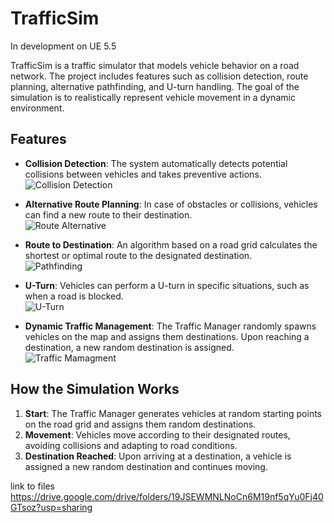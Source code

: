 # TrafficSim

In development on UE 5.5

TrafficSim is a traffic simulator that models vehicle behavior on a road network. The project includes features such as collision detection, route planning, alternative pathfinding, and U-turn handling. The goal of the simulation is to realistically represent vehicle movement in a dynamic environment.

## Features

- **Collision Detection**: The system automatically detects potential collisions between vehicles and takes preventive actions.  
  ![Collision Detection](/gif/collisiondetection.gif)

- **Alternative Route Planning**: In case of obstacles or collisions, vehicles can find a new route to their destination.  
  ![Route Alternative](/gif/alternativerouteplanning.gif)

- **Route to Destination**: An algorithm based on a road grid calculates the shortest or optimal route to the designated destination.  
  ![Pathfinding](/gif/routetodestination.gif)

- **U-Turn**: Vehicles can perform a U-turn in specific situations, such as when a road is blocked.  
  ![U-Turn](/gif/uturn.gif)

- **Dynamic Traffic Management**: The Traffic Manager randomly spawns vehicles on the map and assigns them destinations. Upon reaching a destination, a new random destination is assigned.
![Traffic Mamagment](/gif/dynamictrafficmanagment.gif)  

## How the Simulation Works

1. **Start**: The Traffic Manager generates vehicles at random starting points on the road grid and assigns them random destinations.
2. **Movement**: Vehicles move according to their designated routes, avoiding collisions and adapting to road conditions.
3. **Destination Reached**: Upon arriving at a destination, a vehicle is assigned a new random destination and continues moving.

link to files
https://drive.google.com/drive/folders/19JSEWMNLNoCn6M19nf5qYu0Fj40GTsoz?usp=sharing
